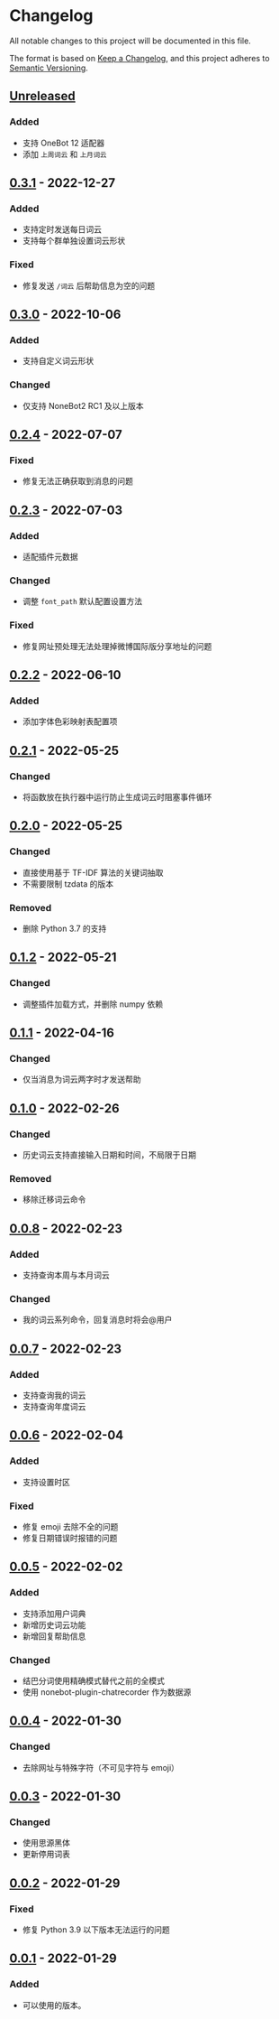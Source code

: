 # Changelog

All notable changes to this project will be documented in this file.

The format is based on [Keep a Changelog](https://keepachangelog.com/zh-CN/1.0.0/),
and this project adheres to [Semantic Versioning](https://semver.org/lang/zh-CN/spec/v2.0.0.html).

## [Unreleased]

### Added

- 支持 OneBot 12 适配器
- 添加 `上周词云` 和 `上月词云`

## [0.3.1] - 2022-12-27

### Added

- 支持定时发送每日词云
- 支持每个群单独设置词云形状

### Fixed

- 修复发送 `/词云` 后帮助信息为空的问题

## [0.3.0] - 2022-10-06

### Added

- 支持自定义词云形状

### Changed

- 仅支持 NoneBot2 RC1 及以上版本

## [0.2.4] - 2022-07-07

### Fixed

- 修复无法正确获取到消息的问题

## [0.2.3] - 2022-07-03

### Added

- 适配插件元数据

### Changed

- 调整 `font_path` 默认配置设置方法

### Fixed

- 修复网址预处理无法处理掉微博国际版分享地址的问题

## [0.2.2] - 2022-06-10

### Added

- 添加字体色彩映射表配置项

## [0.2.1] - 2022-05-25

### Changed

- 将函数放在执行器中运行防止生成词云时阻塞事件循环

## [0.2.0] - 2022-05-25

### Changed

- 直接使用基于 TF-IDF 算法的关键词抽取
- 不需要限制 tzdata 的版本

### Removed

- 删除 Python 3.7 的支持

## [0.1.2] - 2022-05-21

### Changed

- 调整插件加载方式，并删除 numpy 依赖

## [0.1.1] - 2022-04-16

### Changed

- 仅当消息为词云两字时才发送帮助

## [0.1.0] - 2022-02-26

### Changed

- 历史词云支持直接输入日期和时间，不局限于日期

### Removed

- 移除迁移词云命令

## [0.0.8] - 2022-02-23

### Added

- 支持查询本周与本月词云

### Changed

- 我的词云系列命令，回复消息时将会@用户

## [0.0.7] - 2022-02-23

### Added

- 支持查询我的词云
- 支持查询年度词云

## [0.0.6] - 2022-02-04

### Added

- 支持设置时区

### Fixed

- 修复 emoji 去除不全的问题
- 修复日期错误时报错的问题

## [0.0.5] - 2022-02-02

### Added

- 支持添加用户词典
- 新增历史词云功能
- 新增回复帮助信息

### Changed

- 结巴分词使用精确模式替代之前的全模式
- 使用 nonebot-plugin-chatrecorder 作为数据源

## [0.0.4] - 2022-01-30

### Changed

- 去除网址与特殊字符（不可见字符与 emoji）

## [0.0.3] - 2022-01-30

### Changed

- 使用思源黑体
- 更新停用词表

## [0.0.2] - 2022-01-29

### Fixed

- 修复 Python 3.9 以下版本无法运行的问题

## [0.0.1] - 2022-01-29

### Added

- 可以使用的版本。

[unreleased]: https://github.com/he0119/nonebot-plugin-wordcloud/compare/v0.3.1...HEAD
[0.3.1]: https://github.com/he0119/nonebot-plugin-wordcloud/compare/v0.3.0...v0.3.1
[0.3.0]: https://github.com/he0119/nonebot-plugin-wordcloud/compare/v0.2.4...v0.3.0
[0.2.4]: https://github.com/he0119/nonebot-plugin-wordcloud/compare/v0.2.3...v0.2.4
[0.2.3]: https://github.com/he0119/nonebot-plugin-wordcloud/compare/v0.2.2...v0.2.3
[0.2.2]: https://github.com/he0119/nonebot-plugin-wordcloud/compare/v0.2.1...v0.2.2
[0.2.1]: https://github.com/he0119/nonebot-plugin-wordcloud/compare/v0.2.0...v0.2.1
[0.2.0]: https://github.com/he0119/nonebot-plugin-wordcloud/compare/v0.1.2...v0.2.0
[0.1.2]: https://github.com/he0119/nonebot-plugin-wordcloud/compare/v0.1.1...v0.1.2
[0.1.1]: https://github.com/he0119/nonebot-plugin-wordcloud/compare/v0.1.0...v0.1.1
[0.1.0]: https://github.com/he0119/nonebot-plugin-wordcloud/compare/v0.0.8...v0.1.0
[0.0.8]: https://github.com/he0119/nonebot-plugin-wordcloud/compare/v0.0.7...v0.0.8
[0.0.7]: https://github.com/he0119/nonebot-plugin-wordcloud/compare/v0.0.6...v0.0.7
[0.0.6]: https://github.com/he0119/nonebot-plugin-wordcloud/compare/v0.0.5...v0.0.6
[0.0.5]: https://github.com/he0119/nonebot-plugin-wordcloud/compare/v0.0.4...v0.0.5
[0.0.4]: https://github.com/he0119/nonebot-plugin-wordcloud/compare/v0.0.3...v0.0.4
[0.0.3]: https://github.com/he0119/nonebot-plugin-wordcloud/compare/v0.0.2...v0.0.3
[0.0.2]: https://github.com/he0119/nonebot-plugin-wordcloud/compare/v0.0.1...v0.0.2
[0.0.1]: https://github.com/he0119/nonebot-plugin-wordcloud/releases/tag/v0.0.1
